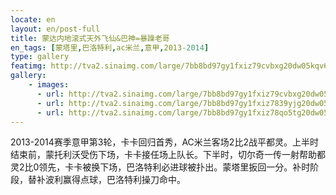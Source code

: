 ```yaml
---
locate: en
layout: en/post-full
title: 蒙达内地滚式天外飞仙&巴神=暴躁老哥
en_tags: [蒙塔里,巴洛特利,ac米兰,意甲,2013-2014]
type: gallery
featimg: http://tva2.sinaimg.com/large/7bb8bd97gy1fxiz79cvbxg20dw05kqv6.gif
gallery:
    - images:
      - url: http://tva2.sinaimg.com/large/7bb8bd97gy1fxiz79cvbxg20dw05kqv6.gif
      - url: http://tva2.sinaimg.com/large/7bb8bd97gy1fxiz7839yjg20dw05kkjn.gif
      - url: http://tva2.sinaimg.com/large/7bb8bd97gy1fxiz78qo5tg20dw05ke83.gif
---
```


2013-2014赛季意甲第3轮，卡卡回归首秀，AC米兰客场2比2战平都灵。上半时结束前，蒙托利沃受伤下场，卡卡接任场上队长。下半时，切尔奇一传一射帮助都灵2比0领先，卡卡被换下场，巴洛特利必进球被扑出。蒙塔里扳回一分。补时阶段，替补波利赢得点球，巴洛特利操刀命中。
